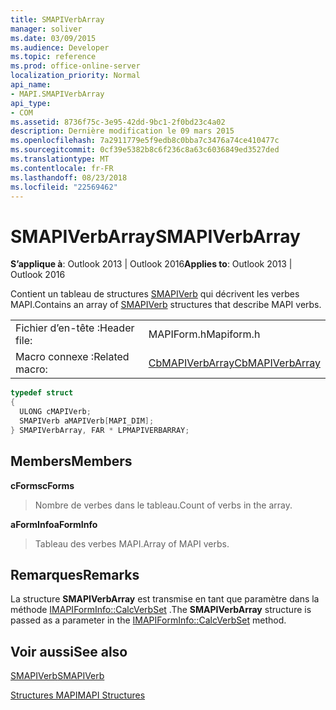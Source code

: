 ```yaml
---
title: SMAPIVerbArray
manager: soliver
ms.date: 03/09/2015
ms.audience: Developer
ms.topic: reference
ms.prod: office-online-server
localization_priority: Normal
api_name:
- MAPI.SMAPIVerbArray
api_type:
- COM
ms.assetid: 8736f75c-3e95-42dd-9bc1-2f0bd23c4a02
description: Dernière modification le 09 mars 2015
ms.openlocfilehash: 7a2911779e5f9edb8c0bba7c3476a74ce410477c
ms.sourcegitcommit: 0cf39e5382b8c6f236c8a63c6036849ed3527ded
ms.translationtype: MT
ms.contentlocale: fr-FR
ms.lasthandoff: 08/23/2018
ms.locfileid: "22569462"
---
```

# <a name="smapiverbarray"></a><span data-ttu-id="5d894-103">SMAPIVerbArray</span><span class="sxs-lookup"><span data-stu-id="5d894-103">SMAPIVerbArray</span></span>

  
  
<span data-ttu-id="5d894-104">**S’applique à**: Outlook 2013 | Outlook 2016</span><span class="sxs-lookup"><span data-stu-id="5d894-104">**Applies to**: Outlook 2013 | Outlook 2016</span></span> 
  
<span data-ttu-id="5d894-105">Contient un tableau de structures [SMAPIVerb](smapiverb.md) qui décrivent les verbes MAPI.</span><span class="sxs-lookup"><span data-stu-id="5d894-105">Contains an array of [SMAPIVerb](smapiverb.md) structures that describe MAPI verbs.</span></span> 
  
|||
|:-----|:-----|
|<span data-ttu-id="5d894-106">Fichier d’en-tête :</span><span class="sxs-lookup"><span data-stu-id="5d894-106">Header file:</span></span>  <br/> |<span data-ttu-id="5d894-107">MAPIForm.h</span><span class="sxs-lookup"><span data-stu-id="5d894-107">Mapiform.h</span></span>  <br/> |
|<span data-ttu-id="5d894-108">Macro connexe :</span><span class="sxs-lookup"><span data-stu-id="5d894-108">Related macro:</span></span>  <br/> |[<span data-ttu-id="5d894-109">CbMAPIVerbArray</span><span class="sxs-lookup"><span data-stu-id="5d894-109">CbMAPIVerbArray</span></span>](cbmapiverbarray.md) <br/> |
   
```cpp
typedef struct
{
  ULONG cMAPIVerb;
  SMAPIVerb aMAPIVerb[MAPI_DIM];
} SMAPIVerbArray, FAR * LPMAPIVERBARRAY;

```

## <a name="members"></a><span data-ttu-id="5d894-110">Members</span><span class="sxs-lookup"><span data-stu-id="5d894-110">Members</span></span>

 <span data-ttu-id="5d894-111">**cForms**</span><span class="sxs-lookup"><span data-stu-id="5d894-111">**cForms**</span></span>
  
> <span data-ttu-id="5d894-112">Nombre de verbes dans le tableau.</span><span class="sxs-lookup"><span data-stu-id="5d894-112">Count of verbs in the array.</span></span>
    
 <span data-ttu-id="5d894-113">**aFormInfo**</span><span class="sxs-lookup"><span data-stu-id="5d894-113">**aFormInfo**</span></span>
  
> <span data-ttu-id="5d894-114">Tableau des verbes MAPI.</span><span class="sxs-lookup"><span data-stu-id="5d894-114">Array of MAPI verbs.</span></span>
    
## <a name="remarks"></a><span data-ttu-id="5d894-115">Remarques</span><span class="sxs-lookup"><span data-stu-id="5d894-115">Remarks</span></span>

<span data-ttu-id="5d894-116">La structure **SMAPIVerbArray** est transmise en tant que paramètre dans la méthode [IMAPIFormInfo::CalcVerbSet](imapiforminfo-calcverbset.md) .</span><span class="sxs-lookup"><span data-stu-id="5d894-116">The **SMAPIVerbArray** structure is passed as a parameter in the [IMAPIFormInfo::CalcVerbSet](imapiforminfo-calcverbset.md) method.</span></span> 
  
## <a name="see-also"></a><span data-ttu-id="5d894-117">Voir aussi</span><span class="sxs-lookup"><span data-stu-id="5d894-117">See also</span></span>



[<span data-ttu-id="5d894-118">SMAPIVerb</span><span class="sxs-lookup"><span data-stu-id="5d894-118">SMAPIVerb</span></span>](smapiverb.md)


[<span data-ttu-id="5d894-119">Structures MAPI</span><span class="sxs-lookup"><span data-stu-id="5d894-119">MAPI Structures</span></span>](mapi-structures.md)

